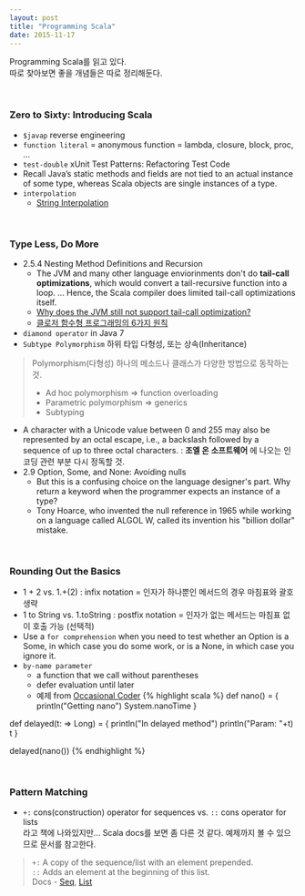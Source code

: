 ```yaml
---
layout: post
title: "Programming Scala"
date: 2015-11-17
---
```


Programming Scala를 읽고 있다.   
따로 찾아보면 좋을 개념들은 따로 정리해둔다.

<br>

### Zero to Sixty: Introducing Scala

- `$javap` reverse engineering
- `function literal` = anonymous function = lambda, closure, block, proc, ...
- `test-double` xUnit Test Patterns: Refactoring Test Code
- Recall Java’s static methods and fields are not tied to an actual instance of some type, whereas Scala objects are single instances of a type.
- `interpolation`
   - [String Interpolation](http://docs.scala-lang.org/overviews/core/string-interpolation.html)

<br>

### Type Less, Do More
- 2.5.4 Nesting Method Definitions and Recursion
  - The JVM and many other language enviorinments don't do **tail-call optimizations**, which would convert a tail-recursive function into a loop. ... Hence, the Scala compiler does limited tail-call optimizations itself.
  - [Why does the JVM still not support tail-call optimization?](http://stackoverflow.com/questions/3616483/why-does-the-jvm-still-not-support-tail-call-optimization/3682044#3682044)
  - [클로저 함수형 프로그래밍의 6가지 원칙](http://autonomist.tistory.com/20)
- `diamond operator` in Java 7
- `Subtype Polymorphism` 하위 타입 다형성, 또는 상속(Inheritance)

> Polymorphism(다형성) 하나의 메소드나 클래스가 다양한 방법으로 동작하는 것.   
> - Ad hoc polymorphism => function overloading   
> - Parametric polymorphism => generics   
> - Subtyping

- A character with a Unicode value between 0 and 255 may also be represented by an octal escape, i.e., a backslash followed by a sequence of up to three octal characters.
: **조엘 온 소프트웨어** 에 나오는 인코딩 관련 부분 다시 정독할 것.
- 2.9 Option, Some, and None: Avoiding nulls
  - But this is a confusing choice on the language designer's part. Why return a keyword when the programmer expects an instance of a type?
  - Tony Hoarce, who invented the null reference in 1965 while working on a language called ALGOL W, called its invention his "billion dollar" mistake.

<br>

### Rounding Out the Basics
- 1 + 2 vs. 1.+(2)
: infix notation = 인자가 하나뿐인 메서드의 경우 마침표와 괄호 생략
- 1 to String vs. 1.toString
: postfix notation = 인자가 없는 메서드는 마침표 없이 호출 가능 (선택적)
- Use a `for comprehension` when you need to test whether an Option is a Some, in which case you do some work, or is a None, in which case you ignore it.
- `by-name parameter`
   - a function that we call without parentheses
   - defer evaluation until later
   - 예제 from [Occasional Coder](http://locrianmode.blogspot.kr/2011/07/scala-by-name-parameter.html)
{% highlight scala %}
def nano() = {
  println("Getting nano")
  System.nanoTime
}

def delayed(t: => Long) = {
  println("In delayed method")
  println("Param: "+t)
  t
}

delayed(nano())
{% endhighlight %}

<br>

### Pattern Matching
- `+:` cons(construction) operator for sequences vs. `::` cons operator for lists
<br>라고 책에 나와있지만... Scala docs를 보면 좀 다른 것 같다. 예제까지 볼 수 있으므로 문서를 참고한다.

> `+:` A copy of the sequence/list with an element prepended.   
> `::` Adds an element at the beginning of this list.   
> Docs - [Seq](http://www.scala-lang.org/api/current/#scala.collection.Seq), [List](http://www.scala-lang.org/api/current/#scala.collection.immutable.List)
